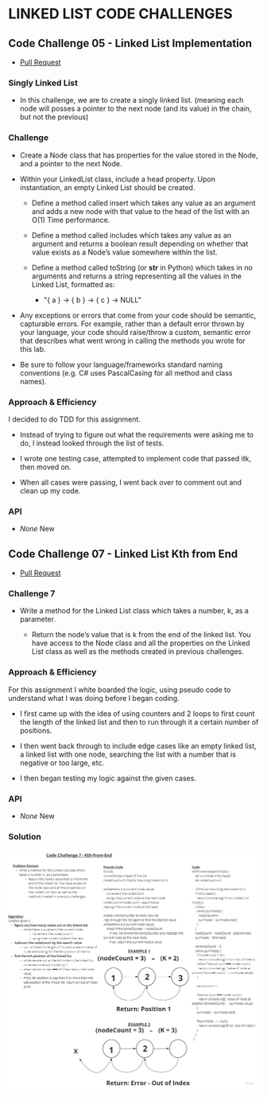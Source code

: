 # LINKED LIST CODE CHALLENGES

## Code Challenge 05 - Linked List Implementation

- [Pull Request](https://github.com/micgreene/data-structures-and-algorithms/pull/20)

### Singly Linked List

- In this challenge, we are to create a singly linked list. (meaning each node will posses a pointer to the next node (and its value) in the chain, but not the previous)

### Challenge

- Create a Node class that has properties for the value stored in the Node, and a pointer to the next Node.

- Within your LinkedList class, include a head property. Upon instantiation, an empty Linked List should be created.
  - Define a method called insert which takes any value as an argument and adds a new node with that value to the head of the list with an O(1) Time performance.

  - Define a method called includes which takes any value as an argument and returns a boolean result depending on whether that value exists as a Node’s value somewhere within the list.

  - Define a method called toString (or __str__ in Python) which takes in no arguments and returns a string representing all the values in the Linked List, formatted as:
    - "{ a } -> { b } -> { c } -> NULL"

- Any exceptions or errors that come from your code should be semantic, capturable errors. For example, rather than a default error thrown by your language, your code should raise/throw a custom, semantic error that describes what went wrong in calling the methods you wrote for this lab.

- Be sure to follow your language/frameworks standard naming conventions (e.g. C# uses PascalCasing for all method and class names).

### Approach & Efficiency

I decided to do TDD for this assignment.

- Instead of trying to figure out what the requirements were asking me to do, I instead looked through the list of tests.
  
- I wrote one testing case, attempted to implement code that passed itk, then moved on.

- When all cases were passing, I went back over to comment out and clean up my code.

### API

- *None* New

## Code Challenge 07 - Linked List Kth from End

- [Pull Request](https://github.com/micgreene/data-structures-and-algorithms/pull/22)

### Challenge 7

- Write a method for the Linked List class which takes a number, k, as a parameter.

  - Return the node’s value that is k from the end of the linked list. You have access to the Node class and all the properties on the Linked List class as well as the methods created in previous challenges.

### Approach & Efficiency

For this assignment I white boarded the logic, using pseudo code to understand what I was doing before I began coding.

- I first came up with the idea of using counters and 2 loops to first count the length of the linked list and then to run through it a certain number of positions.
  
- I then went back through to include edge cases like an empty linked list, a linked list with one node, searching the list with a number that is negative or too large, etc.

- I then began testing my logic against the given cases.

### API

- *None* New

### Solution

![Whiteboard](./code-challenge7.jpg)
